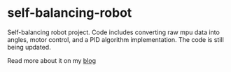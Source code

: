 # self-balancing-robot
Self-balancing robot project. Code includes converting raw mpu data into angles, motor control, and a PID algorithm implementation. The code is still being updated.

Read more about it on my <a href="https://www.jyotirsai.com/blog">blog</a>

